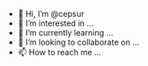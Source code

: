 - 👋 Hi, I’m @cepsur
- 👀 I’m interested in ...
- 🌱 I’m currently learning ...
- 💞️ I’m looking to collaborate on ...
- 📫 How to reach me ...

<!---
cepsur/cepsur is a ✨ special ✨ repository because its `README.md` (this file) appears on your GitHub profile.
You can click the Preview link to take a look at your changes.
--->
